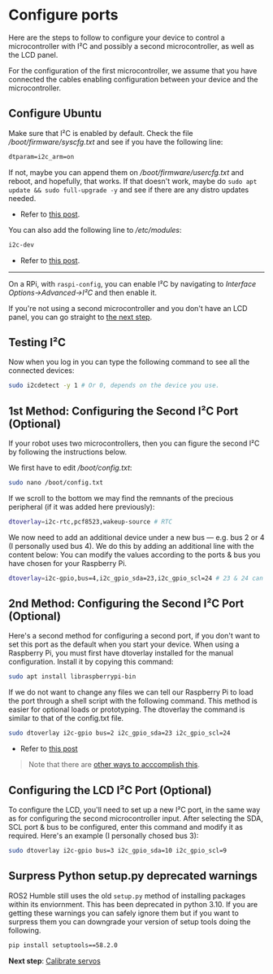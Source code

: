 # Configure ports

Here are the steps to follow to configure your device to control a microcontroller with I²C and possibly a second microcontroller, as well as the LCD panel.

For the configuration of the first microcontroller, we assume that you have connected the cables enabling configuration between your device and the microcontroller.

## Configure Ubuntu

Make sure that I²C is enabled by default. Check the file */boot/firmware/syscfg.txt* and see if you have the following line:

```txt
dtparam=i2c_arm=on
```

If not, maybe you can append them on */boot/firmware/usercfg.txt* and reboot, and hopefully, that works. If that doesn't work, maybe do `sudo apt update && sudo full-upgrade -y`  and see if there are any distro updates needed.

* Refer to [this post](https://askubuntu.com/questions/1273700/enable-spi-and-i2c-on-ubuntu-20-04-raspberry-pi/1273900#1273900).

You can also add the following line to */etc/modules*:

```bash
i2c-dev
```

* Refer to [this post](https://raspberrypi.stackexchange.com/questions/61905/enable-i2c-on-ubuntu-mate-raspberry-pi-3).

---

On a RPi, with `raspi-config`, you can enable I²C by navigating to *Interface Options->Advanced->I²C* and then enable it.

If you're not using a second microcontroller and you don't have an LCD panel, you can go straight to [the next step](build_the_project.md).

## Testing I²C

Now when you log in you can type the following command to see all the connected devices:

```bash
sudo i2cdetect -y 1 # Or 0, depends on the device you use.
```

## 1st Method: Configuring the Second I²C Port (Optional)

If your robot uses two microcontrollers, then you can figure the second I²C by following the instructions below.

We first have to edit */boot/config.txt*:

```bash
sudo nano /boot/config.txt
```

If we scroll to the bottom we may find the remnants of the precious peripheral (if it was added here previously):

```bash
dtoverlay=i2c-rtc,pcf8523,wakeup-source # RTC
```

We now need to add an additional device under a new bus — e.g. bus 2 or 4 (I personally used bus 4). We do this by adding an additional line with the content below:
You can modify the values according to the ports & bus you have chosen for your Raspberry Pi.

```bash
dtoverlay=i2c-gpio,bus=4,i2c_gpio_sda=23,i2c_gpio_scl=24 # 23 & 24 can be changed to the port you want.
```

## 2nd Method: Configuring the Second I²C Port (Optional)

Here's a second method for configuring a second port, if you don't want to set this port as the default when you start your device.
When using a Raspberry Pi, you must first have dtoverlay installed for the manual configuration. Install it by copying this command:

```bash
sudo apt install libraspberrypi-bin
```

If we do not want to change any files we can tell our Raspberry Pi to load the port through a shell script with the following command. This method is easier for optional loads or prototyping. The dtoverlay the command is similar to that of the config.txt file.

```bash
sudo dtoverlay i2c-gpio bus=2 i2c_gpio_sda=23 i2c_gpio_scl=24 
```

* Refer to [this post](https://medium.com/cemac/creating-multiple-i2c-ports-on-a-raspberry-pi-e31ce72a3eb2)

> Note that there are [other ways to acccomplish this](https://www.quora.com/How-do-I-connect-two-PCA9685-servo-controllers-to-Raspberry-Pi).

## Configuring the LCD I²C Port (Optional)

To configure the LCD, you'll need to set up a new I²C port, in the same way as for configuring the second microcontroller input.
After selecting the SDA, SCL port & bus to be configured, enter this command and modify it as required. Here's an example (I personally chosed bus 3):

```bash
sudo dtoverlay i2c-gpio bus=3 i2c_gpio_sda=10 i2c_gpio_scl=9 
```

## Surpress Python setup.py deprecated warnings

ROS2 Humble still uses the old `setup.py` method of installing packages within its enviornment. This has been deprecated in python 3.10.
If you are getting these warnings you can safely ignore them but if you want to surpress them you can downgrade your version of setup tools
doing the following.

```bash
pip install setuptools==58.2.0
```

**Next step**: [Calibrate servos](build_the_project.md)
